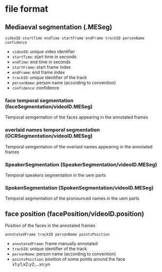file format
==============

## Mediaeval segmentation (.MESeg)

```
videoID startTime endTime startFrame endFrame trackID personName confidence
```

- `videoID`: unique video identifier
- `startTime`: start time in seconds
- `endTime`: end time in seconds
- `startFrame`: start frame index
- `endFrame`: end frame index
- `trackID`: unique identifier of the track
- `personName`: person name (according to convention)
- `confidence`: confidence

### face temporal segmentation (faceSegmentation/videoID.MESeg)

Temporal semgentation of the faces appearing in the annotated frames

### overlaid names temporal segmentation (OCRSegmentation/videoID.MESeg)

Temporal semgentation of the overlaid names appearing in the annotated frames

### SpeakerSegmentation (SpeakerSegmentation/videoID.MESeg)

Temporal speakers segmentation in the uem parts

### SpokenSegmentation (SpokenSegmentation/videoID.MESeg)

Temporal segmentation of the pronounced names in the uem parts


## face position (facePosition/videoID.position)

Position of the faces in the annotated frames

```
annotatedFrame trackID personName pointsPosition
```

- `annotatedFrame`: frame manually annotated
- `trackID`: unique identifier of the track
- `personName`: person name (according to convention)
- `pointsPosition`: position of some points around the face x1:y1;x2:y2;...xn:yn

